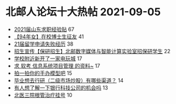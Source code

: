 # 北邮人论坛十大热帖 2021-09-05

- [2021届山东求职经验贴](https://bbs.byr.cn/article/Shandong/420896) 67
- [【94年女】在校博士生征友](https://bbs.byr.cn/article/Friends/2003677) 41
- [21届留学申请失败经历](https://bbs.byr.cn/article/GoAbroad/379522) 38
- [招生宣传【保研招生】北邮数字媒体与智能计算实验室招保研学生](https://bbs.byr.cn/article/AimGraduate/1210321) 22
- [学校附近新开了一家电玩城](https://bbs.byr.cn/article/Talking/6298229) 17
- [求 软考 信息系统项目管理 的资料~](https://bbs.byr.cn/article/Certification/23461) 17
- [拍一拍你的手办模型吧](https://bbs.byr.cn/article/Photo/270728) 15
- [毕业想去行研（二级市场炒股）有哪些渠道？](https://bbs.byr.cn/article/Job/2140929) 14
- [有人想了解一下银行科技公司的机会吗](https://bbs.byr.cn/article/WorkLife/1172924) 13
- [北医三院根管治疗挂号](https://bbs.byr.cn/article/Health/226173) 10


